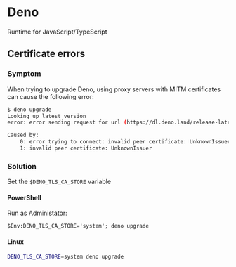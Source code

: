 # Deno

Runtime for JavaScript/TypeScript

## Certificate errors

### Symptom

When trying to upgrade Deno, using proxy servers with MITM certificates can cause the following error:

```bash
$ deno upgrade
Looking up latest version
error: error sending request for url (https://dl.deno.land/release-latest.txt): error trying to connect: invalid peer certificate: UnknownIssuer

Caused by:
    0: error trying to connect: invalid peer certificate: UnknownIssuer
    1: invalid peer certificate: UnknownIssuer
```

### Solution

Set the `$DENO_TLS_CA_STORE` variable

#### PowerShell

Run as Administator:

```pwsh
$Env:DENO_TLS_CA_STORE='system'; deno upgrade
```

#### Linux

```bash
DENO_TLS_CA_STORE=system deno upgrade
```
